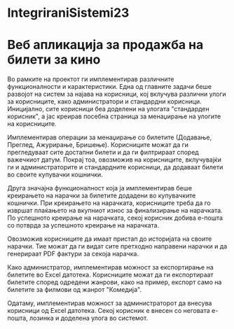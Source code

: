 # IntegriraniSistemi23
# Веб апликација за продажба на билети за кино

Во рамките на проектот ги имплементирав различните функционалности и карактеристики. 
Една од главните задачи беше развојот на систем за најава на корисници, кој вклучува различни 
улоги за корисниците, како администратори и стандардни корисници. Иницијално, сите корисници 
беа доделени на улогата "стандарден корисник", а јас креирав посебна страница за менаџирање на 
улогите на корисниците.

Имплементирав операции за менаџирање со билетите (Додавање, Преглед, Ажурирање, Бришење). 
Корисниците можат да ги прегледуваат сите достапни билети и да ги филтрираат според важечкиот 
датум. Покрај тоа, овозможив на корисниците, вклучувајќи ги и администраторите и стандардните 
корисници, да додаваат билети во своите купувачки кошнички.

Друга значајна функционалност која ја имплементирав беше креирањето на нарачки за билетите 
додадени во купувачките кошнички. При креирањето на нарачката, корисниците треба да го извршат 
плаќањето на вкупниот износ за финализирање на нарачката. По успешното креирање на нарачката, 
секој корисник добива е-пошта со потврда за успешното креирање на нарачката.

Овозможив корисниците да имаат пристап до историјата на своите нарачки. Тие можат да ги 
видат сите претходно направени нарачки и да генерираат PDF фактури за секоја нарачка.

Како администратор, имплементирав можност за експортирање на билетите во Excel датотека. 
Корисниците можат да ги експортираат билетите според одредени жанрови, како на пример, експорт 
само на билетите за филмови од жанрот "Комедија".

Одатаму, имплементирав можност за администраторот да внесува корисници од Excel датотека. 
Секој корисник е внесен со неговата е-пошта, лозинка и доделена улога во системот.

